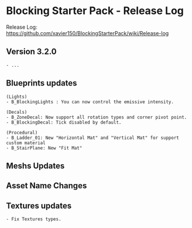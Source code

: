 # Blocking Starter Pack - Release Log
Release Log: https://github.com/xavier150/BlockingStarterPack/wiki/Release-log

## Version 3.2.0
	- ...

## Blueprints updates
	(Lights)
	- B_BlockingLights : You can now control the emissive intensity.
	
	(Decals)
	- B_ZoneDecal: Now support all rotation types and corner pivot point.
	- B_BlockingDecal: Tick disabled by default.
		
	(Procedural)
	- B_Ladder_01: New "Horizontal Mat" and "Vertical Mat" for support custom material
	- B_StairPlane: New "Fit Mat"

	
## Meshs Updates

## Asset Name Changes

## Textures updates
	- Fix Textures types.

